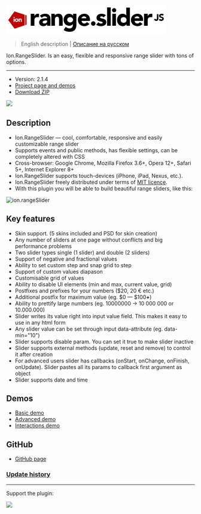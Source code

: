 ![ion.rangeSlider](_tmp/logo-ion-range-slider.png)

> English description | <a href="readme.ru.md">Описание на русском</a>

Ion.RangeSlider. Is an easy, flexible and responsive range slider with tons of options.

***

* Version: 2.1.4
* <a href="http://ionden.com/a/plugins/ion.rangeSlider/en.html">Project page and demos</a>
* <a href="http://ionden.com/a/plugins/ion.rangeSlider/ion.rangeSlider-2.1.4.zip">Download ZIP</a>

[![](https://pledgie.com/campaigns/25694.png?skin_name=chrome)](https://pledgie.com/campaigns/25694)

## Description

* Ion.RangeSlider — cool, comfortable, responsive and easily customizable range slider
* Supports events and public methods, has flexible settings, can be completely altered with CSS
* Cross-browser: Google Chrome, Mozilla Firefox 3.6+, Opera 12+, Safari 5+, Internet Explorer 8+
* Ion.RangeSlider supports touch-devices (iPhone, iPad, Nexus, etc.).
* Ion.RangeSlider freely distributed under terms of <a href="http://ionden.com/a/plugins/licence.html" target="_blank">
  MIT licence</a>.
* With this plugin you will be able to build beautiful range sliders, like this:

![ion.rangeSlider](http://ionden.com/a/plugins/ion.rangeSlider/static/img/ion-range-slider.png)

## Key features

* Skin support. (5 skins included and PSD for skin creation)
* Any number of sliders at one page without conflicts and big performance problems
* Two slider types single (1 slider) and double (2 sliders)
* Support of negative and fractional values
* Ability to set custom step and snap grid to step
* Support of custom values diapason
* Customisable grid of values
* Ability to disable UI elements (min and max, current value, grid)
* Postfixes and prefixes for your numbers ($20, 20 &euro; etc.)
* Additional postfix for maximum value (eg. $0 — $100<b>+</b>)
* Ability to prettify large numbers (eg. 10000000 -> 10 000 000 or 10.000.000)
* Slider writes its value right into input value field. This makes it easy to use in any html form
* Any slider value can be set through input data-attribute (eg. data-min="10")
* Slider supports disable param. You can set it true to make slider inactive
* Slider supports external methods (update, reset and remove) to control it after creation
* For advanced users slider has callbacks (onStart, onChange, onFinish, onUpdate). Slider pastes all its params to
  callback first argument as object
* Slider supports date and time

## Demos

* <a href="http://ionden.com/a/plugins/ion.rangeSlider/demo.html" class="switch__item">Basic demo</a>
* <a href="http://ionden.com/a/plugins/ion.rangeSlider/demo_advanced.html" class="switch__item">Advanced demo</a>
* <a href="http://ionden.com/a/plugins/ion.rangeSlider/demo_interactions.html" class="switch__item">Interactions
  demo</a>

## GitHub

* <a href="https://github.com/IonDen/ion.rangeSlider">GitHub page</a>

### <a href="history.md">Update history</a>

***

Support the plugin:

[![](https://pledgie.com/campaigns/25694.png?skin_name=chrome)](https://pledgie.com/campaigns/25694)